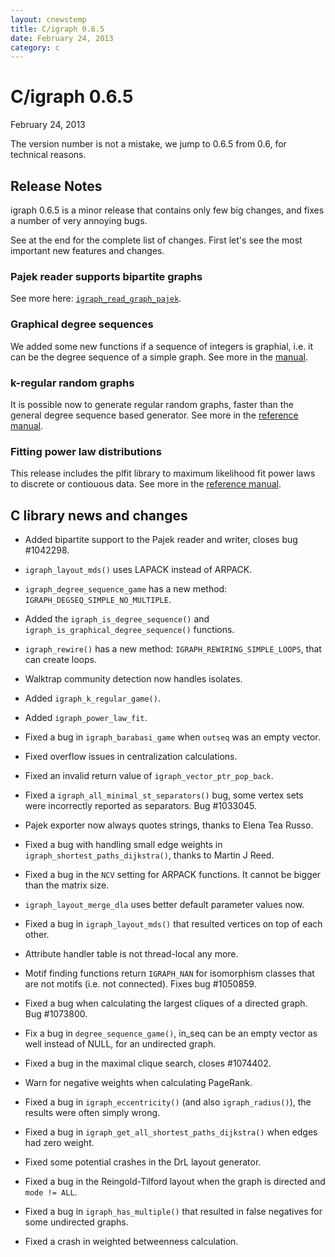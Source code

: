 ```yaml
---
layout: cnewstemp
title: C/igraph 0.6.5
date: February 24, 2013
category: c
---
```


C/igraph 0.6.5
==============

February 24, 2013

The version number is not a mistake, we jump to 0.6.5 from 0.6, 
for technical reasons.

Release Notes
-------------

igraph 0.6.5 is a minor release that contains only few big changes,
and fixes a number of very annoying bugs. 

See at the end for the complete list of changes. First let's see
the most important new features and changes. 

<!--more-->

### Pajek reader supports bipartite graphs

See more here:
<a href="doc-0.6.5/html/ch19s05.html#igraph_read_graph_pajek">
`igraph_read_graph_pajek`</a>.

### Graphical degree sequences

We added some new functions if a sequence of integers is graphial, i.e. it 
can be the degree sequence of a simple graph. See more in
the 
<a href="doc-0.6.5/html/ch13s05.html#igraph_is_graphical_degree_sequence">
manual</a>.

### k-regular random graphs

It is possible now to generate regular random graphs, faster than 
the general degree sequence based generator. See more in
the <a href="doc-0.6.5/html/ch09s02.html#igraph_k_regular_game">
reference manual</a>.

### Fitting power law distributions

This release includes the plfit library to maximum likelihood fit 
power laws to discrete or contiouous data. See more in
the <a href="doc-0.6.5/html/ch29s05.html#igraph_power_law_fit">
reference manual</a>.

C library news and changes
--------------------------

- Added bipartite support to the Pajek reader and writer, closes bug
  \#1042298.
- `igraph_layout_mds()` uses LAPACK instead of ARPACK.
- `igraph_degree_sequence_game` has a new method:
  `IGRAPH_DEGSEQ_SIMPLE_NO_MULTIPLE`.
- Added the `igraph_is_degree_sequence()` and
  `igraph_is_graphical_degree_sequence()` functions.
- `igraph_rewire()` has a new method: `IGRAPH_REWIRING_SIMPLE_LOOPS`, 
  that can create loops.
- Walktrap community detection now handles isolates.
- Added `igraph_k_regular_game()`.
- Added `igraph_power_law_fit`.

- Fixed a bug in `igraph_barabasi_game` when `outseq` was an empty vector.
- Fixed overflow issues in centralization calculations.
- Fixed an invalid return value of `igraph_vector_ptr_pop_back`.
- Fixed a `igraph_all_minimal_st_separators()` bug, some vertex sets
  were incorrectly reported as separators. Bug \#1033045.
- Pajek exporter now always quotes strings, thanks to Elena Tea Russo.
- Fixed a bug with handling small edge weights in
  `igraph_shortest_paths_dijkstra()`, thanks to Martin J Reed.
- Fixed a bug in the `NCV` setting for ARPACK functions. It cannot be
  bigger than the matrix size.
- `igraph_layout_merge_dla` uses better default parameter values now.
- Fixed a bug in `igraph_layout_mds()` that resulted vertices on top of
  each other.
- Attribute handler table is not thread-local any more.
- Motif finding functions return `IGRAPH_NAN` for isomorphism classes
  that are not motifs (i.e. not connected). Fixes bug \#1050859.
- Fixed a bug when calculating the largest cliques of a directed
  graph. Bug \#1073800.
- Fix a bug in `degree_sequence_game()`, in_seq can be an empty vector as
  well instead of NULL, for an undirected graph. 
- Fixed a bug in the maximal clique search, closes \#1074402.
- Warn for negative weights when calculating PageRank.
- Fixed a bug in `igraph_eccentricity()` (and also `igraph_radius()`),
  the results were often simply wrong.
- Fixed a bug in `igraph_get_all_shortest_paths_dijkstra()` when edges
  had zero weight.
- Fixed some potential crashes in the DrL layout generator.
- Fixed a bug in the Reingold-Tilford layout when the graph is
  directed and `mode != ALL`.
- Fixed a bug in `igraph_has_multiple()` that resulted in false negatives
  for some undirected graphs.
- Fixed a crash in weighted betweenness calculation.
